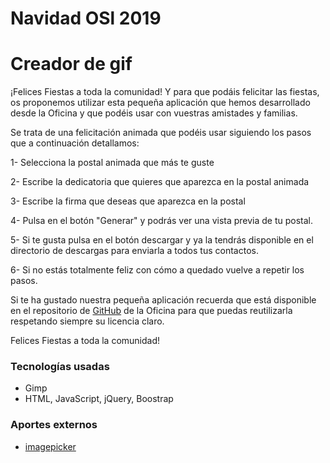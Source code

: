 # Navidad OSl 2019
# Creador de gif

¡Felices Fiestas a toda la comunidad!
Y para que podáis felicitar las fiestas, os proponemos utilizar esta pequeña aplicación que hemos desarrollado desde la Oficina y que podéis usar con vuestras amistades y familias.

Se trata de una felicitación animada que podéis usar siguiendo los pasos que a continuación detallamos:

1- Selecciona la postal animada que más te guste

2- Escribe la dedicatoria que quieres que aparezca en la postal animada

3- Escribe la firma que deseas que aparezca en la postal

4- Pulsa en el botón "Generar" y podrás ver una vista previa de tu 
postal.

5- Si te gusta pulsa en el botón descargar y ya la tendrás disponible en el directorio de descargas para enviarla a todos tus contactos.

6- Si no estás totalmente feliz con cómo a quedado vuelve a repetir los pasos.

Si te ha gustado nuestra pequeña aplicación recuerda que está disponible en el repositorio de [GitHub](https://github.com/oslugr/navidadOsl2019) de la Oficina para que puedas reutilizarla respetando siempre su licencia claro.

Felices Fiestas a toda la comunidad!

### Tecnologías usadas
- Gimp
- HTML, JavaScript, jQuery, Boostrap

### Aportes externos
- [imagepicker](https://github.com/rvera/image-picker)
